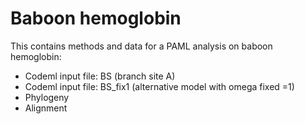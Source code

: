 # Baboon hemoglobin

This contains methods and data for a PAML analysis on baboon hemoglobin:

- Codeml input file: BS (branch site A)
- Codeml input file: BS_fix1 (alternative model with omega fixed =1)
- Phylogeny
- Alignment

